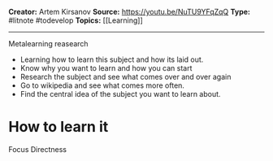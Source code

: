 **Creator:** Artem Kirsanov
**Source:** https://youtu.be/NuTU9YFqZqQ
**Type:** #litnote #todevelop 
**Topics:** [[Learning]]

---

Metalearning reasearch
- Learning how to learn this subject and how its laid out.
- Know why you want to learn and how you can start
- Research the subject and see what comes over and over again
- Go to wikipedia and see what comes more often. 
- Find the central idea of the subject you want to learn about. 

# How to learn it
Focus 
Directness

